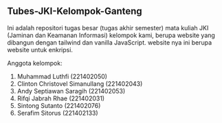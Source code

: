 ## Tubes-JKI-Kelompok-Ganteng

Ini adalah repositori tugas besar (tugas akhir semester) mata kuliah JKI (Jaminan dan Keamanan Informasi) kelompok kami, berupa website yang dibangun dengan tailwind dan vanilla JavaScript. website nya ini berupa website untuk enkripsi.

Anggota kelompok:

1. Muhammad Luthfi (221402050)
2. Clinton Christovel Simanullang (221402043)
3. Andy Septiawan Saragih (221402053)
4. Rifqi Jabrah Rhae (221402031)
5. Sintong Sutanto (221402076)
6. Serafim Sitorus (221402133)